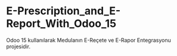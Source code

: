 # E-Prescription_and_E-Report_With_Odoo_15
Odoo 15 kullanılarak Medulanın E-Reçete ve E-Rapor Entegrasyonu projesidir.